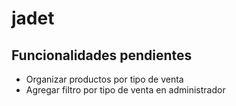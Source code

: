 # jadet

Funcionalidades pendientes
--
* Organizar productos por tipo de venta
* Agregar filtro  por tipo de venta en administrador
